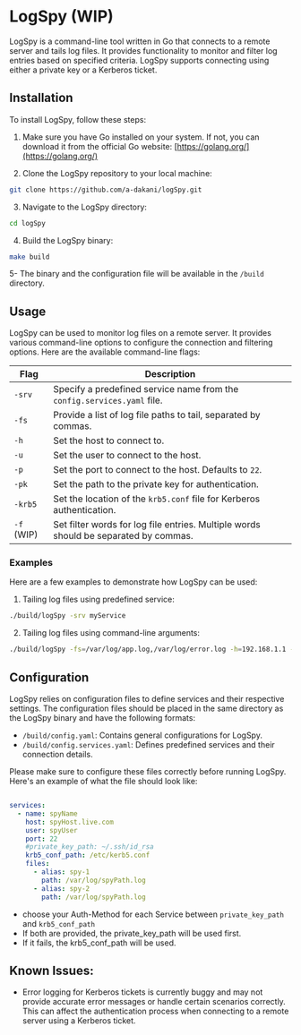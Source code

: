 # LogSpy (WIP)

LogSpy is a command-line tool written in Go that connects to a remote server and tails log files. It provides functionality to monitor and filter log entries based on specified criteria. LogSpy supports connecting using either a private key or a Kerberos ticket.

## Installation

To install LogSpy, follow these steps:

1. Make sure you have Go installed on your system. If not, you can download it from the official Go website: [https://golang.org/](https://golang.org/)

2. Clone the LogSpy repository to your local machine:

```bash
git clone https://github.com/a-dakani/logSpy.git
```

3. Navigate to the LogSpy directory:

```bash
cd logSpy
```

4. Build the LogSpy binary:

```bash
make build
```

5- The binary and the configuration file will be available in the `/build` directory.

## Usage

LogSpy can be used to monitor log files on a remote server. It provides various command-line options to configure the connection and filtering options. Here are the available command-line flags:

| Flag     | Description                                                              |
| -------- | ------------------------------------------------------------------------ |
| `-srv`   | Specify a predefined service name from the `config.services.yaml` file.  |
| `-fs`    | Provide a list of log file paths to tail, separated by commas.            |
| `-h`     | Set the host to connect to.                                              |
| `-u`     | Set the user to connect to the host.                                      |
| `-p`     | Set the port to connect to the host. Defaults to `22`.                    |
| `-pk`    | Set the path to the private key for authentication.                       |
| `-krb5`  | Set the location of the `krb5.conf` file for Kerberos authentication.     |
| `-f` (WIP) | Set filter words for log file entries. Multiple words should be separated by commas. |

### Examples

Here are a few examples to demonstrate how LogSpy can be used:

1. Tailing log files using predefined service:

```bash
./build/logSpy -srv myService
```

2. Tailing log files using command-line arguments:

```bash
./build/logSpy -fs=/var/log/app.log,/var/log/error.log -h=192.168.1.1 -u=admin -p=22 -pk=/path/to/private/key -f=ERROR,WARN
```

## Configuration

LogSpy relies on configuration files to define services and their respective settings. The configuration files should be placed in the same directory as the LogSpy binary and have the following formats:

- `/build/config.yaml`: Contains general configurations for LogSpy.
- `/build/config.services.yaml`: Defines predefined services and their connection details.

Please make sure to configure these files correctly before running LogSpy.
Here's an example of what the file should look like:

```yaml

services:
  - name: spyName
    host: spyHost.live.com
    user: spyUser
    port: 22
    #private_key_path: ~/.ssh/id_rsa   
    krb5_conf_path: /etc/kerb5.conf
    files:
      - alias: spy-1
        path: /var/log/spyPath.log
      - alias: spy-2
        path: /var/log/spyPath.log
```

- choose your Auth-Method for each Service between `private_key_path` and `krb5_conf_path`
- If both are provided, the private_key_path will be used first.
- If it fails, the krb5_conf_path will be used.


## Known Issues:
- Error logging for Kerberos tickets is currently buggy and may not provide accurate error messages or handle certain scenarios correctly. This can affect the authentication process when connecting to a remote server using a Kerberos ticket.
